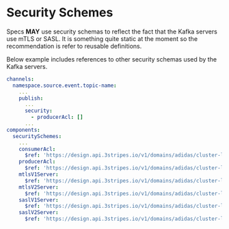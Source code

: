 # Security Schemes

Specs **MAY** use security schemas to reflect the fact that the Kafka servers use mTLS or SASL. It is something quite static at the moment so the recommendation is refer to reusable definitions.

Below example includes references to other security schemas used by the Kafka servers.

```yaml
channels:
  namespace.source.event.topic-name:
    ...
    publish:
      ...
      security:
        - producerAcl: []
      ...
components:
  securitySchemes:
    ...
    consumerAcl:
      $ref: 'https://design.api.3stripes.io/v1/domains/adidas/cluster-landscape/1.0.0#/components/securitySchemes/consumerAcl'
    producerAcl:
      $ref: 'https://design.api.3stripes.io/v1/domains/adidas/cluster-landscape/1.0.0#/components/securitySchemes/producerAcl'
    mtlsV1Server:
      $ref: 'https://design.api.3stripes.io/v1/domains/adidas/cluster-landscape/1.0.0#/components/securitySchemes/mtlsV1Server'
    mtlsV2Server:
      $ref: 'https://design.api.3stripes.io/v1/domains/adidas/cluster-landscape/1.0.0#/components/securitySchemes/mtlsV2Server'
    saslV1Server:
      $ref: 'https://design.api.3stripes.io/v1/domains/adidas/cluster-landscape/1.0.0#/components/securitySchemes/saslV1Server'
    saslV2Server:
      $ref: 'https://design.api.3stripes.io/v1/domains/adidas/cluster-landscape/1.0.0#/components/securitySchemes/saslV2Server'
```
